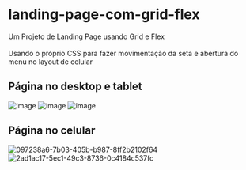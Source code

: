 # landing-page-com-grid-flex
Um Projeto de Landing Page usando Grid e Flex
<br>
<br>
Usando o próprio CSS para fazer movimentação da seta e abertura do menu no layout de celular
## Página no desktop e tablet
![image](https://user-images.githubusercontent.com/94459039/216768168-35b5d959-8523-480a-b227-87494c5458fe.png)
![image](https://user-images.githubusercontent.com/94459039/216768202-5b88f289-d82e-470d-9c4c-3744da1f3136.png)
![image](https://user-images.githubusercontent.com/94459039/216768221-dd9462a3-ae5d-4ecc-b59c-bef499c65b97.png)
## Página no celular
![097238a6-7b03-405b-b987-8ff2b2102f64](https://user-images.githubusercontent.com/94459039/216768530-f91d1787-363c-466c-95ea-fc02c1dbcfcf.jpg)
![2ad1ac17-5ec1-49c3-8736-0c4184c537fc](https://user-images.githubusercontent.com/94459039/216768535-13f0b9d6-bc50-481e-ba51-9527ba65a825.jpg)
